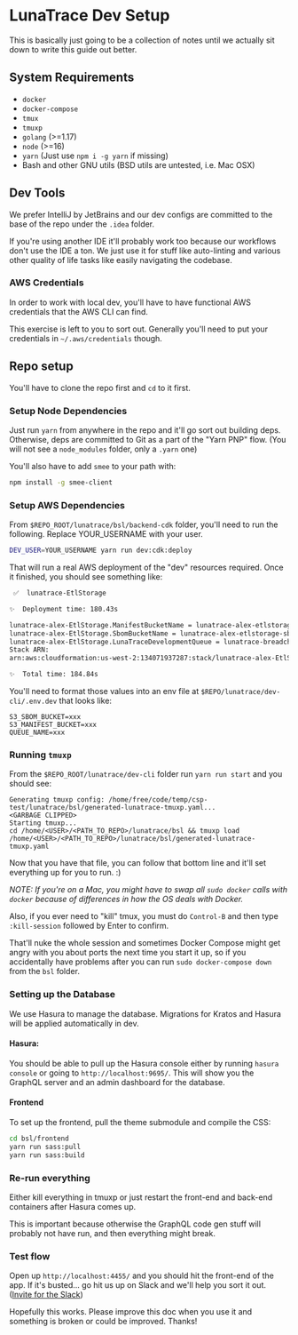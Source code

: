 <!--
  ~ Copyright by LunaSec (owned by Refinery Labs, Inc)
  ~
  ~ Licensed under the Creative Commons Attribution-ShareAlike 4.0 International
  ~ (the "License"); you may not use this file except in compliance with the
  ~ License. You may obtain a copy of the License at
  ~
  ~ https://creativecommons.org/licenses/by-sa/4.0/legalcode
  ~
  ~ See the License for the specific language governing permissions and
  ~ limitations under the License.
  ~
-->
# LunaTrace Dev Setup

This is basically just going to be a collection of notes until we actually sit down to write this guide out better.

## System Requirements

- `docker`
- `docker-compose`
- `tmux`
- `tmuxp`
- `golang` (>=1.17)
- `node` (>=16)
- `yarn` (Just use `npm i -g yarn` if missing)
- Bash and other GNU utils (BSD utils are untested, i.e. Mac OSX)

## Dev Tools

We prefer IntelliJ by JetBrains and our dev configs are committed to the base of the repo under the `.idea` folder.

If you're using another IDE it'll probably work too because our workflows don't use the IDE a ton. We just use it for
stuff like auto-linting and various other quality of life tasks like easily navigating the codebase.

### AWS Credentials

In order to work with local dev, you'll have to have functional AWS credentials that the AWS CLI can find.

This exercise is left to you to sort out. Generally you'll need to put your credentials in `~/.aws/credentials` though.

## Repo setup

You'll have to clone the repo first and `cd` to it first.

### Setup Node Dependencies

Just run `yarn` from anywhere in the repo and it'll go sort out building deps. Otherwise, deps are committed to Git as
a part of the "Yarn PNP" flow. (You will not see a `node_modules` folder, only a `.yarn` one)

You'll also have to add `smee` to your path with:

```sh
npm install -g smee-client
```

### Setup AWS Dependencies

From `$REPO_ROOT/lunatrace/bsl/backend-cdk` folder, you'll need to run the following. Replace YOUR_USERNAME with your user.
```sh
DEV_USER=YOUR_USERNAME yarn run dev:cdk:deploy
```

That will run a real AWS deployment of the "dev" resources required. Once it finished, you should see something like:

```sh
 ✅  lunatrace-EtlStorage

✨  Deployment time: 180.43s

lunatrace-alex-EtlStorage.ManifestBucketName = lunatrace-alex-etlstorage-manifestbucket46c412a5-1b0kc5cys81er
lunatrace-alex-EtlStorage.SbomBucketName = lunatrace-alex-etlstorage-sbombucket8550fee8-1drqtwb7yf2dg
lunatrace-alex-EtlStorage.LunaTraceDevelopmentQueue = lunatrace-breadchris-EtlStorage-LunaTraceDevelopmentQueue04E796C2-l8A6ZC0YUAb0
Stack ARN:
arn:aws:cloudformation:us-west-2:134071937287:stack/lunatrace-alex-EtlStorage/4655a320-cb37-11ec-a2b1-02772921f86f

✨  Total time: 184.84s
```

You'll need to format those values into an env file at `$REPO/lunatrace/dev-cli/.env.dev` that looks like:

```env
S3_SBOM_BUCKET=xxx
S3_MANIFEST_BUCKET=xxx
QUEUE_NAME=xxx
```

### Running `tmuxp`

From the `$REPO_ROOT/lunatrace/dev-cli` folder run `yarn run start` and you should see:

```
Generating tmuxp config: /home/free/code/temp/csp-test/lunatrace/bsl/generated-lunatrace-tmuxp.yaml...
<GARBAGE CLIPPED>
Starting tmuxp...
cd /home/<USER>/<PATH_TO_REPO>/lunatrace/bsl && tmuxp load /home/<USER>/<PATH_TO_REPO>/lunatrace/bsl/generated-lunatrace-tmuxp.yaml
```

Now that you have that file, you can follow that bottom line and it'll set everything up for you to run. :)

_NOTE: If you're on a Mac, you might have to swap all `sudo docker` calls with `docker` because of differences in how the OS deals with Docker._

Also, if you ever need to "kill" tmux, you must do `Control-B` and then type `:kill-session` followed by Enter to confirm.

That'll nuke the whole session and sometimes Docker Compose might get angry with you about ports the next time you start
it up, so if you accidentally have problems after you can run `sudo docker-compose down` from the `bsl` folder.

### Setting up the Database

We use Hasura to manage the database. Migrations for Kratos and Hasura will be applied automatically in dev.

#### Hasura:

You should be able to pull up the Hasura console either
by running `hasura console` or going to `http://localhost:9695/`. This will show you the GraphQL server and an admin
dashboard for the database.

#### Frontend

To set up the frontend, pull the theme submodule and compile the CSS:
```sh
cd bsl/frontend
yarn run sass:pull
yarn run sass:build
```

### Re-run everything

Either kill everything in tmuxp or just restart the front-end and back-end containers after Hasura comes up.

This is important because otherwise the GraphQL code gen stuff will probably not have run, and then everything might break.

### Test flow

Open up `http://localhost:4455/` and you should hit the front-end of the app. If it's busted... go hit us up on Slack
and we'll help you sort it out. 
([Invite for the Slack](https://join.slack.com/t/lunaseccommunity/shared_invite/zt-1a8cdfqdg-LbgCYuxzQl7iyZzZ4H4Idw))

Hopefully this works. Please improve this doc when you use it and something is broken or could be improved. Thanks!
